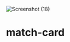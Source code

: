 ![Screenshot (18)](https://user-images.githubusercontent.com/94692439/218750696-73284572-9e2e-4bc2-a6ed-1fe77104efa0.png)
# match-card
